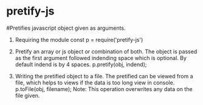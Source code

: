 # pretify-js

#Pretifies javascript object given as arguments.

1. Requiring the module
    const p = require('pretify-js')

2. Pretify an array or js object or combination of both.
    The object is passed as the first argument followed indending space which is optional. By default indend is by 4 spaces.
        p.pretify(obj, indend);

3. Writing the pretified object to a file.
    The pretified can be viewed from a file, which helps to views if the data is too long view in console.
    p.toFile(obj, filename);
    Note: This operation overwrites any data on the file given.





